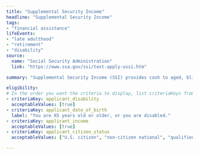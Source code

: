 ```yaml
---
title: "Supplemental Security Income"
headline: "Supplemental Security Income"
tags: 
- "financial assistance"
lifeEvents: 
- "late adulthood"
- "retirement"
- "disability"
source:
  name: "Social Security Administration"
  link: "https://www.ssa.gov/ssi/text-apply-ussi.htm"

summary: "Supplemental Security Income (SSI) provides cash to aged, blind, and disabled people to help meet basic needs for food, clothing, and shelter."

eligibility:
# In the order you want the criteria to display, list criteriaKeys from the csv here, each followed by a comma-separated list of which values indicate eligibility for that criteria. Wrap individual values in quotes if they have inner commas.
- criteriaKey: applicant_disability
  acceptableValues: [true]
- criteriaKey: applicant_date_of_birth
  label: "You are 65 years old or older, or you are disabled."
- criteriaKey: applicant_income
  acceptableValues: [true]
- criteriaKey: applicant_citizen_status
  acceptableValues: ["U.S. citizen", "non-citizen national", "qualified alien"]

---
```

